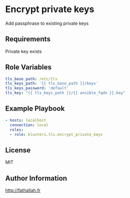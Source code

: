 Encrypt private keys
=========

Add passphrase to existing private keys

Requirements
------------

Private key exists

Role Variables
--------------

```yaml
tls_base_path: /etc/tls
tls_keys_path: '{{ tls_base_path }}/keys'
tls_keys_password: 'default'
tls_key: "{{ tls_keys_path }}/{{ ansible_fqdn }}.key"
```

Example Playbook
----------------

```yaml
- hosts: localhost
  connection: local
  roles:
  - role: klusters.tls.encrypt_private_keys
```

License
-------

MIT

Author Information
------------------

http://fathallah.fr
